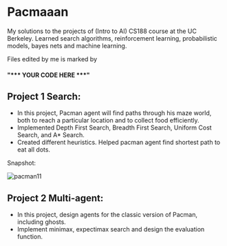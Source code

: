 # Pacmaaan
My solutions to the projects of (Intro to AI) CS188 course at the UC Berkeley. Learned search algorithms, reinforcement learning, probabilistic models, bayes nets and machine learning.

Files edited by me is marked by 
#### "*** YOUR CODE HERE ***"

## Project 1 Search:
  * In this project, Pacman agent will find paths through his maze world, both to reach a particular location and to collect food efficiently.
  * Implemented Depth First Search, Breadth First Search, Uniform Cost Search, and A* Search.
  *  Created different heuristics. Helped pacman agent find shortest path       to eat all dots.

Snapshot:

![pacman11](https://user-images.githubusercontent.com/44472968/155028381-7e2253ec-c16f-43ea-94f2-d55c05ab4ca1.gif)


## Project 2 Multi-agent:
  * In this project, design agents for the classic version of Pacman, including ghosts.
  * Implement minimax, expectimax search and design the evaluation function.



